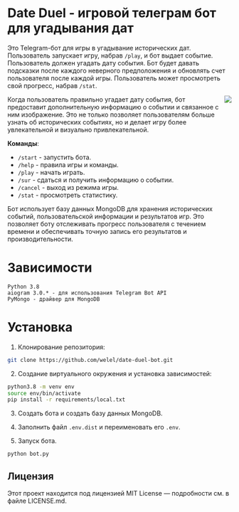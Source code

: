 # Date Duel - игровой телеграм бот для угадывания дат 

Это Telegram-бот для игры в угадывание исторических дат. Пользователь запускает игру, набрав `/play`, и бот выдает событие. Пользователь должен угадать дату события. Бот будет давать подсказки после каждого неверного предположения и обновлять счет пользователя после каждой игры. Пользователь может просмотреть свой прогресс, набрав `/stat`.

 <img src="https://s3.gifyu.com/images/ezgif.com-gif-maker1f6d5675cbaff03bf.gif" align="right" />

Когда пользователь правильно угадает дату события, бот предоставит дополнительную информацию о событии и связанное с ним изображение. Это не только позволяет пользователям больше узнать об исторических событиях, но и делает игру более увлекательной и визуально привлекательной.

**Команды**:

 - `/start` - запустить бота.
 - `/help` - правила игры и команды.
 - `/play` - начать играть.
 - `/sur` - сдаться и получить информацию о событии.
 - `/cancel` - выход из режима игры.
 - `/stat` - просмотреть статистику.

Бот использует базу данных MongoDB для хранения исторических событий, пользовательской информации и результатов игр. Это позволяет боту отслеживать прогресс пользователя с течением времени и обеспечивать точную запись его результатов и производительности.

# Зависимости 

    Python 3.8
    aiogram 3.0.* - для использования Telegram Bot API
    PyMongo - драйвер для MongoDB

# Установка

1. Клонирование репозитория:

```bash
git clone https://github.com/welel/date-duel-bot.git
```

2. Создание виртуального окружения и установка зависимостей:

```bash
python3.8 -m venv env
source env/bin/activate
pip install -r requirements/local.txt
```

3. Создать бота и создать базу данных MongoDB.

4. Заполнить файл `.env.dist` и переименовать его `.env`.

5. Запуск бота.

```bash
python bot.py
```

## Лицензия

Этот проект находится под лицензией MIT License — подробности см. в файле LICENSE.md.